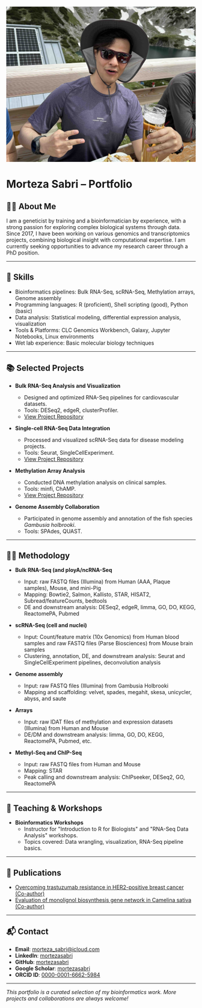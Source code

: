 <p align="center">
  <img src="https://github.com/mortezasabri/mortezasabri.github.io/blob/main/ME.jpeg?raw=true" alt="Morteza Sabri" width="600"/>
</p>

# Morteza Sabri – Portfolio

## 👨‍🔬 About Me
I am a geneticist by training and a bioinformatician by experience, with a strong passion for exploring complex biological systems through data. Since 2017, I have been working on various genomics and transcriptomics projects, combining biological insight with computational expertise. I am currently seeking opportunities to advance my research career through a PhD position.

---

## 🧠 Skills
- Bioinformatics pipelines: Bulk RNA-Seq, scRNA-Seq, Methylation arrays, Genome assembly
- Programming languages: R (proficient), Shell scripting (good), Python (basic)
- Data analysis: Statistical modeling, differential expression analysis, visualization
- Tools & Platforms: CLC Genomics Workbench, Galaxy, Jupyter Notebooks, Linux environments
- Wet lab experience: Basic molecular biology techniques

---

## 📚 Selected Projects
- **Bulk RNA-Seq Analysis and Visualization**
  - Designed and optimized RNA-Seq pipelines for cardiovascular datasets.
  - Tools: DESeq2, edgeR, clusterProfiler.
  - [View Project Repository]()

- **Single-cell RNA-Seq Data Integration**
  - Processed and visualized scRNA-Seq data for disease modeling projects.
  - Tools: Seurat, SingleCellExperiment.
  - [View Project Repository]()

- **Methylation Array Analysis**
  - Conducted DNA methylation analysis on clinical samples.
  - Tools: minfi, ChAMP.
  - [View Project Repository]()

- **Genome Assembly Collaboration**
  - Participated in genome assembly and annotation of the fish species _Gambusia holbrooki_.
  - Tools: SPAdes, QUAST.

---

## 👨‍💻 Methodology 

- **Bulk RNA-Seq (and ployA/ncRNA-Seq**
  - Input: raw FASTQ files (Illumina) from Human (AAA, Plaque samples), Mouse, and mini-Pig
  - Mapping: Bowtie2, Salmon, Kallisto, STAR, HISAT2, Subread/featureCounts, bedtools
  - DE and downstream analysis: DESeq2, edgeR, limma, GO, DO, KEGG, ReactomePA, Pubmed

- **scRNA-Seq (cell and nuclei)**
  - Input: Count/feature matrix (10x Genomics) from Human blood samples and raw FASTQ files (Parse Biosciences) from Mouse brain samples
  - Clustering, annotation, DE, and downstream analysis: Seurat and SingleCellExperiment pipelines, deconvolution analysis

- **Genome assembly**
  - Input: raw FASTQ files (Illumina) from Gambusia Holbrooki
  - Mapping and scaffolding: velvet, spades, megahit, skesa, unicycler, abyss, and saute

- **Arrays**
  - Input: raw IDAT files of methylation and expression datasets (Illumina) from Human and Mouse
  - DE/DM and downstream analysis: limma, GO, DO, KEGG, ReactomePA, Pubmed, etc.

- **Methyl-Seq and ChIP-Seq**
  - Input: raw FASTQ files from Human and Mouse
  - Mapping: STAR
  - Peak calling and downstream analysis: ChIPseeker, DESeq2, GO, ReactomePA

---

## 🎤 Teaching & Workshops
- **Bioinformatics Workshops**  
  - Instructor for "Introduction to R for Biologists" and "RNA-Seq Data Analysis" workshops.  
  - Topics covered: Data wrangling, visualization, RNA-Seq pipeline basics.

---

## 📄 Publications
- [Overcoming trastuzumab resistance in HER2-positive breast cancer (Co-author)](https://onlinelibrary.wiley.com/doi/10.1002/jcp.29216)
- [Evaluation of monolignol biosynthesis gene network in Camelina sativa (Co-author)](https://scholar.google.at/citations?view_op=view_citation&hl=de&user=KuzkDTcAAAAJ&citation_for_view=KuzkDTcAAAAJ:EkHepimYqZsC)

---

## 📬 Contact
- **Email**: morteza_sabri@icloud.com
- **LinkedIn**: [mortezasabri](https://www.linkedin.com/in/mortezasabri/)
- **GitHub**: [mortezasabri](https://github.com/mortezasabri)
- **Google Scholar**: [mortezasabri](https://scholar.google.at/citations?user=KuzkDTcAAAAJ)
- **ORCID ID**: [0000-0001-6662-5984](https://orcid.org/0000-0001-6662-5984)

---

_This portfolio is a curated selection of my bioinformatics work. More projects and collaborations are always welcome!_
